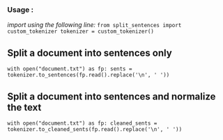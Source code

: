 ### Usage :

*import using the following line:*
`from split_sentences import custom_tokenizer
tokenizer = custom_tokenizer()`

## Split a document into sentences only
`with open("document.txt") as fp:
    sents = tokenizer.to_sentences(fp.read().replace('\n', ' '))`

## Split a document into sentences and normalize the text
`with open("document.txt") as fp:
    cleaned_sents = tokenizer.to_cleaned_sents(fp.read().replace('\n', ' '))`

